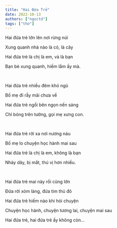 ```yaml
---
title: "Hai Đứa Trẻ"
date: 2022-10-13
authors: ["ngoctd"]
tags: ["thơ"]
---
```


Hai đứa trẻ lớn lên nơi rừng núi

Xung quanh nhà nào là cỏ, là cây

Hai đứa trẻ là chị là em, và là bạn

Bạn bè xung quanh, hiếm lắm ấy mà.

&nbsp;

Hai đứa trẻ nhiều đêm khó ngủ

Bố mẹ đi rẫy mãi chưa về

Hai đứa trẻ ngồi bên ngọn nến sáng

Chỉ bóng trên tường, gọi mẹ xưng con.

&nbsp;

Hai đứa trẻ rời xa nơi nương náu

Bố mẹ lo chuyện học hành mai sau

Hai đứa trẻ là chị là em, không là bạn

Nhảy dây, bị mắt, thú vị hơn nhiều.

&nbsp;

Hai đứa trẻ mai này rồi cũng lớn

Đứa rời xóm làng, đứa tìm thủ đô

Hai đứa trẻ hiếm nào khi hỏi chuyện

Chuyện học hành, chuyện tương lai, chuyện mai sau

Hai đứa trẻ, hai đứa trẻ ấy không còn...